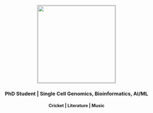 <p align="center">
  <img src="https://github.com/user-attachments/assets/8d24a8aa-366e-4382-8196-5c1e68634ee2" width="250" height="250" style="border: 3px solid #ccc; object-fit: cover; margin-right: 20px; display: block; margin-left: auto; margin-right: auto;">
</p>

<h3 align="center">PhD Student | Single Cell Genomics, Bioinformatics, AI/ML</h3>
<h4 align="center">Cricket | Literature | Music


